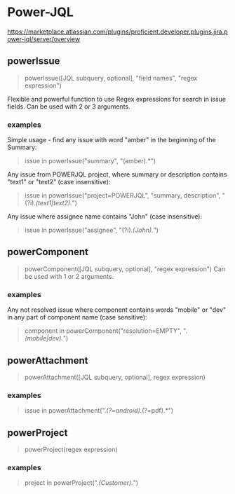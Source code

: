 # Power-JQL
https://marketplace.atlassian.com/plugins/proficient.developer.plugins.jira.power-jql/server/overview

## powerIssue
> powerIssue([JQL subquery, optional], "field names", "regex expression")

Flexible and powerful function to use Regex expressions for search in issue fields.
Can be used with 2 or 3 arguments.

### examples
Simple usage - find any issue with word "amber" in the beginning of the Summary:
> issue in powerIssue("summary", "(amber).*")


Any issue from POWERJQL project, where summary or description contains "text1" or "text2" (case insensitive):
> issue in powerIssue("project=POWERJQL", "summary, description", "(?i).*(text1|text2).*")


Any issue where assignee name contains "John" (case insensitive):
> issue in powerIssue("assignee", "(?i).*(John).*")


## powerComponent
> powerComponent([JQL subquery, optional], "regex expression")
Can be used with 1 or 2 arguments.

### examples
Any not resolved issue where component contains words "mobile" or "dev" in any part of component name (case sensitive):
> component in powerComponent("resolution=EMPTY", ".*(mobile|dev).*")

## powerAttachment
> powerAttachment([JQL subquery, optional], regex expression)

### examples
> issue in powerAttachment(".*(?=android).*(?=pdf).*")

## powerProject
> powerProject(regex expression)

### examples
> project in powerProject(".*(Customer).*")
